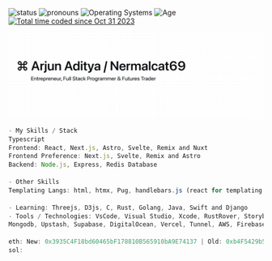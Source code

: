 ![status](https://img.shields.io/badge/Status-Sleep_Deprieved-c70000) ![pronouns](https://img.shields.io/badge/Pronouns-He/Him-8A2BE2) ![Operating Systems](https://img.shields.io/badge/OS-macOS_Windows_Linux-253469) ![Age](https://img.shields.io/badge/9_July_2006-c70000) <a href="https://wakatime.com/@018b8590-08c5-49e9-bd7c-f3a0dcac0016"><img src="https://wakatime.com/badge/user/018b8590-08c5-49e9-bd7c-f3a0dcac0016.svg" alt="Total time coded since Oct 31 2023" /></a>


![nermalcat69](public/nermalcat69.png) 


```Javascript
- My Skills / Stack
Typescript
Frontend: React, Next.js, Astro, Svelte, Remix and Nuxt
Frontend Preference: Next.js, Svelte, Remix and Astro
Backend: Node.js, Express, Redis Database

- Other Skills
Templating Langs: html, htmx, Pug, handlebars.js (react for templating ? no wtf)

- Learning: Threejs, D3js, C, Rust, Golang, Java, Swift and Django
- Tools / Technologies: VsCode, Visual Studio, Xcode, RustRover, Storybook, Brackets,
Mongodb, Upstash, Supabase, DigitalOcean, Vercel, Tunnel, AWS, Firebase

eth: New: 0x3935C4F18bd60465bF178810B565910bA9E74137 | Old: 0xb4F5429b5A25c3959fD1e5967d82c129B828A7a6
sol: 

```

  <!---
```Javascript
    _   __                               __              __   _____ ____ 
   / | / /___   _____ ____ ___   ____ _ / /_____ ____ _ / /_ / ___// __ \
  /  |/ // _ \ / ___// __ `__ \ / __ `// // ___// __ `// __// __ \/ /_/ /
 / /|  //  __// /   / / / / / // /_/ // // /__ / /_/ // /_ / /_/ /\__, / 
/_/ |_/ \___//_/   /_/ /_/ /_/ \__,_//_/ \___/ \__,_/ \__/ \____//____/
```

[![nermalcat69's GitHub | Stats](https://stats.quine.sh/nermalcat69/github?theme=dark)](https://quine.sh?utm_source=widgets&utm_campaign=nermalcat69)



https://sr.ht/~nermalcat69/
&apos;
--->
